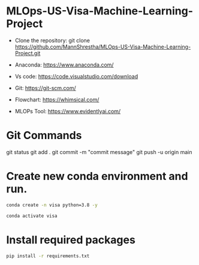 # MLOps-US-Visa-Machine-Learning-Project
- Clone the repository:
git clone https://github.com/MannShrestha/MLOps-US-Visa-Machine-Learning-Project.git

- Anaconda: https://www.anaconda.com/
- Vs code: https://code.visualstudio.com/download
- Git: https://git-scm.com/
- Flowchart: https://whimsical.com/
- MLOPs Tool: https://www.evidentlyai.com/

# Git Commands
git status
git add .
git commit -m "commit message"
git push -u origin main

# Create new conda environment and run.
 ```bash
 conda create -n visa python=3.8 -y
 ```
 ```bash
 conda activate visa
 ```
 # Install required packages
 ```bash
 pip install -r requirements.txt
```